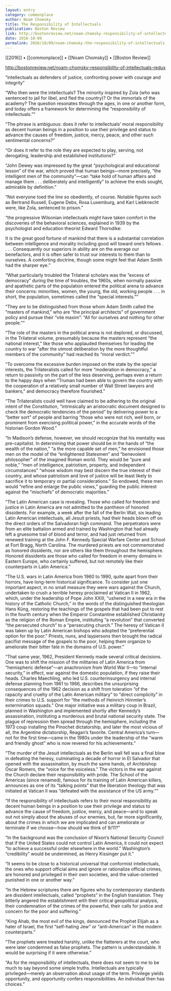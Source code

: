 ```yaml
---
layout: entry
category: commonplace
author: Noam Chomsky
title: The Responsibility of Intellectuals
publication: Boston Review
link: http://bostonreview.net/noam-chomsky-responsibility-of-intellectuals-redux
date: 2016-10-09
permalink: 2016/10/09/noam-chomsky-the-responsibility-of-intellectuals
---
```


[[2016]] • [[commonplace]] • [[Noam Chomsky]] • [[Boston Review]]

http://bostonreview.net/noam-chomsky-responsibility-of-intellectuals-redux

“intellectuals as defenders of justice, confronting power with courage and integrity”

“Who then were the intellectuals? The minority inspired by Zola (who was sentenced to jail for libel, and fled the country)? Or the immortals of the academy? The question resonates through the ages, in one or another form, and today offers a framework for determining the “responsibility of intellectuals.””

“The phrase is ambiguous: does it refer to intellectuals’ moral responsibility as decent human beings in a position to use their privilege and status to advance the causes of freedom, justice, mercy, peace, and other such sentimental concerns?”

“Or does it refer to the role they are expected to play, serving, not derogating, leadership and established institutions?”

“John Dewey was impressed by the great “psychological and educational lesson” of the war, which proved that human beings—more precisely, “the intelligent men of the community”—can “take hold of human affairs and manage them . . . deliberately and intelligently” to achieve the ends sought, admirable by definition.”

“Not everyone toed the line so obediently, of course. Notable figures such as Bertrand Russell, Eugene Debs, Rosa Luxemburg, and Karl Liebknecht were, like Zola, sentenced to prison.”

“the progressive Wilsonian intellectuals might have taken comfort in the discoveries of the behavioral sciences, explained in 1939 by the psychologist and education theorist Edward Thorndike:

It is the great good fortune of mankind that there is a substantial correlation between intelligence and morality including good will toward one’s fellows . . . . Consequently our superiors in ability are on the average our benefactors, and it is often safer to trust our interests to them than to ourselves.
A comforting doctrine, though some might feel that Adam Smith had the sharper eye.”

“What particularly troubled the Trilateral scholars was the “excess of democracy” during the time of troubles, the 1960s, when normally passive and apathetic parts of the population entered the political arena to advance their concerns: minorities, women, the young, the old, working people . . . in short, the population, sometimes called the “special interests.””

“They are to be distinguished from those whom Adam Smith called the “masters of mankind,” who are “the principal architects” of government policy and pursue their “vile maxim”: “All for ourselves and nothing for other people.””

“The role of the masters in the political arena is not deplored, or discussed, in the Trilateral volume, presumably because the masters represent “the national interest,” like those who applauded themselves for leading the country to war “after the utmost deliberation by the more thoughtful members of the community” had reached its “moral verdict.””

“To overcome the excessive burden imposed on the state by the special interests, the Trilateralists called for more “moderation in democracy,” a return to passivity on the part of the less deserving, perhaps even a return to the happy days when “Truman had been able to govern the country with the cooperation of a relatively small number of Wall Street lawyers and bankers,” and democracy therefore flourished.”

“The Trilateralists could well have claimed to be adhering to the original intent of the Constitution, “intrinsically an aristocratic document designed to check the democratic tendencies of the period” by delivering power to a “better sort” of people and barring “those who were not rich, well born, or prominent from exercising political power,” in the accurate words of the historian Gordon Wood.”

“In Madison’s defense, however, we should recognize that his mentality was pre-capitalist. In determining that power should be in the hands of “the wealth of the nation,” “a the more capable set of men,” he envisioned those men on the model of the “enlightened Statesmen” and “benevolent philosopher” of the imagined Roman world. They would be “pure and noble,” “men of intelligence, patriotism, property, and independent circumstances” “whose wisdom may best discern the true interest of their country, and whose patriotism and love of justice will be least likely to sacrifice it to temporary or partial considerations.” So endowed, these men would “refine and enlarge the public views,” guarding the public interest against the “mischiefs” of democratic majorities.”

“The Latin American case is revealing. Those who called for freedom and justice in Latin America are not admitted to the pantheon of honored dissidents. For example, a week after the fall of the Berlin Wall, six leading Latin American intellectuals, all Jesuit priests, had their heads blown off on the direct orders of the Salvadoran high command. The perpetrators were from an elite battalion armed and trained by Washington that had already left a gruesome trail of blood and terror, and had just returned from renewed training at the John F. Kennedy Special Warfare Center and School at Fort Bragg, North Carolina. The murdered priests are not commemorated as honored dissidents, nor are others like them throughout the hemisphere. Honored dissidents are those who called for freedom in enemy domains in Eastern Europe, who certainly suffered, but not remotely like their counterparts in Latin America.”

“The U.S. wars in Latin America from 1960 to 1990, quite apart from their horrors, have long-term historical significance. To consider just one important aspect, in no small measure they were wars against the Church, undertaken to crush a terrible heresy proclaimed at Vatican II in 1962, which, under the leadership of Pope John XXIII, “ushered in a new era in the history of the Catholic Church,” in the words of the distinguished theologian Hans Küng, restoring the teachings of the gospels that had been put to rest in the fourth century when the Emperor Constantine established Christianity as the religion of the Roman Empire, instituting “a revolution” that converted “the persecuted church” to a “persecuting church.” The heresy of Vatican II was taken up by Latin American bishops who adopted the “preferential option for the poor.” Priests, nuns, and laypersons then brought the radical pacifist message of the gospels to the poor, helping them organize to ameliorate their bitter fate in the domains of U.S. power.”

“That same year, 1962, President Kennedy made several critical decisions. One was to shift the mission of the militaries of Latin America from “hemispheric defense”—an anachronism from World War II—to “internal security,” in effect, war against the domestic population, if they raise their heads. Charles Maechling, who led U.S. counterinsurgency and internal defense planning from 1961 to 1966, describes the unsurprising consequences of the 1962 decision as a shift from toleration “of the rapacity and cruelty of the Latin American military” to “direct complicity” in their crimes to U.S. support for “the methods of Heinrich Himmler’s extermination squads.” One major initiative was a military coup in Brazil, planned in Washington and implemented shortly after Kennedy’s assassination, instituting a murderous and brutal national security state. The plague of repression then spread through the hemisphere, including the 1973 coup installing the Pinochet dictatorship, and later the most vicious of all, the Argentine dictatorship, Reagan’s favorite. Central America’s turn—not for the first time—came in the 1980s under the leadership of the “warm and friendly ghost” who is now revered for his achievements.”

“The murder of the Jesuit intellectuals as the Berlin wall fell was a final blow in defeating the heresy, culminating a decade of horror in El Salvador that opened with the assassination, by much the same hands, of Archbishop Óscar Romero, the “voice for the voiceless.” The victors in the war against the Church declare their responsibility with pride. The School of the Americas (since renamed), famous for its training of Latin American killers, announces as one of its “talking points” that the liberation theology that was initiated at Vatican II was “defeated with the assistance of the US army.””

“If the responsibility of intellectuals refers to their moral responsibility as decent human beings in a position to use their privilege and status to advance the cause of freedom, justice, mercy, and peace—and to speak out not simply about the abuses of our enemies, but, far more significantly, about the crimes in which we are implicated and can ameliorate or terminate if we choose—how should we think of 9/11?”

“In the background was the conclusion of Nixon’s National Security Council that if the United States could not control Latin America, it could not expect “to achieve a successful order elsewhere in the world.” Washington’s “credibility” would be undermined, as Henry Kissinger put it.”

“It seems to be close to a historical universal that conformist intellectuals, the ones who support official aims and ignore or rationalize official crimes, are honored and privileged in their own societies, and the value-oriented punished in one or another way.”

“In the Hebrew scriptures there are figures who by contemporary standards are dissident intellectuals, called “prophets” in the English translation. They bitterly angered the establishment with their critical geopolitical analysis, their condemnation of the crimes of the powerful, their calls for justice and concern for the poor and suffering.”

“King Ahab, the most evil of the kings, denounced the Prophet Elijah as a hater of Israel, the first “self-hating Jew” or “anti-American” in the modern counterparts.”

“The prophets were treated harshly, unlike the flatterers at the court, who were later condemned as false prophets. The pattern is understandable. It would be surprising if it were otherwise.”

“As for the responsibility of intellectuals, there does not seem to me to be much to say beyond some simple truths. Intellectuals are typically privileged—merely an observation about usage of the term. Privilege yields opportunity, and opportunity confers responsibilities. An individual then has choices.”
